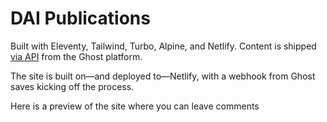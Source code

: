 # DAI Publications

Built with Eleventy, Tailwind, Turbo, Alpine, and Netlify. Content is shipped [via API](https://github.com/daviddarnes/eleventy-plugin-ghost) from the Ghost platform. 

The site is built on—and deployed to—Netlify, with a webhook from Ghost saves kicking off the process.

Here is a preview of the site where you can leave comments
